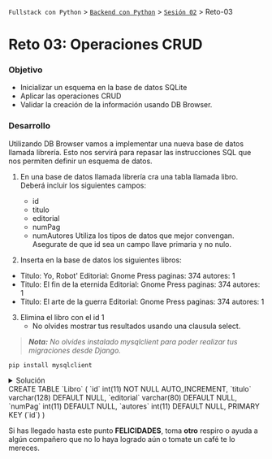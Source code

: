 `Fullstack con Python` > [`Backend con Python`](../../Readme.md) > [`Sesión 02`](../Readme.md) > Reto-03

# Reto 03: Operaciones CRUD

### Objetivo
- Inicializar un esquema en la base de datos SQLite
- Aplicar las operaciones CRUD
- Validar la creación de la información usando DB Browser.

### Desarrollo
Utilizando DB Browser vamos a implementar una nueva base de datos llamada librería. Esto nos servirá para repasar las instrucciones SQL que nos permiten definir un esquema de datos.

1. En una base de datos llamada librería cra una tabla llamada libro. Deberá incluir los siguientes campos:
   - id
   - titulo
   - editorial
   - numPag
   - numAutores
Utiliza los tipos de datos que mejor convengan. Asegurate de que id sea un campo llave primaria y no nulo.

2. Inserta en la base de datos los siguientes libros:
 - Titulo: Yo, Robot' Editorial: Gnome Press
 paginas: 374 autores: 1
 - Titulo: El fin de la eternida Editorial: Gnome Press
 paginas: 374 autores: 1
 - Titulo: El arte de la guerra Editorial: Gnome Press
 paginas: 374 autores: 1

3. Elimina el libro con el id 1
   - No olvides mostrar tus resultados usando una clausula select.

> *__Nota:__ No olvides instalado mysqlclient para poder realizar tus migraciones desde Django.*

```console
pip install mysqlclient
```

<details><summary>Solución</summary>

```SQL
CREATE TABLE "Libro" (
	"id"	INTEGER NOT NULL,
	"titulo"	TEXT,
	"editorial"	INTEGER,
	"numPag"	TEXT,
	"numAutores"	TEXT,
	PRIMARY KEY("id" AUTOINCREMENT)
);
```
```SQL
INSERT INTO `Libro` VALUES (1,'Yo, Robot','Gnome Press',374,1),(2,'El fin de la eternidad','Gnome Press',191,1),(3,'El arte de la guerra','Obelisco',112,2);
```

```SQL
DELETE FROM Libro WHERE id=1
```

```SQL
SELECT * FROM Libro
```

</details>
CREATE TABLE `Libro` (
  `id` int(11) NOT NULL AUTO_INCREMENT,
  `titulo` varchar(128) DEFAULT NULL,
  `editorial` varchar(80) DEFAULT NULL,
  `numPag` int(11) DEFAULT NULL,
  `autores` int(11) DEFAULT NULL,
  PRIMARY KEY (`id`)
)

</br>


Si has llegado hasta este punto __FELICIDADES__, toma __otro__ respiro o ayuda a algún compañero que no lo haya logrado aún o tomate un café te lo mereces.
